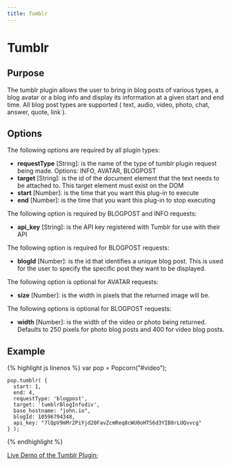 ```yaml
---
title: Tumblr
---
```

# Tumblr #

## Purpose ##
The tumblr plugin allows the user to bring in blog posts of various types, a blog avatar or a blog info and display its information at a given start and end time. All blog post types are supported ( text, audio, video, photo, chat, answer, quote, link ).

## Options ##

The following options are required by all plugin types:

* **requestType** \[String\]: is the name of the type of tumblr plugin request being made. Options: INFO, AVATAR, BLOGPOST
* **target** \[String\]: is the id of the document element that the text needs to be attached to. This target element must exist on the DOM
* **start** \[Number\]: is the time that you want this plug-in to execute
* **end** \[Number\]: is the time that you want this plug-in to stop executing

The following option is required by BLOGPOST and INFO requests:

* **api_key** \[String\]: is the API key registered with Tumblr for use with their API

The following option is required for BLOGPOST requests:

* **blogId** \[Number\]: is the id that identifies a unique blog post. This is used for the user to specify the specific post they want to be displayed.

The following option is optional for AVATAR requests:

* **size** \[Number\]: is the width in pixels that the returned image will be. 

The following options is optional for BLOGPOST requests:

* **width** \[Number\]: is the width of the video or photo being returned. Defaults to 250 pixels for photo blog posts and 400 for video blog posts.  
 
## Example ##

{% highlight js linenos %}
    var pop = Popcorn("#video");
    
    pop.tumblr( {
      start: 1, 
      end: 4,
      requestType: 'blogpost',
      target: 'tumblrBlogInfodiv',
      base_hostname: "john.io",
      blogId: 10596794348,
      api_key: "7lQpV9mMr2PiYjd20FavZcmReq8cWU0oHTS6d3YIB8rLUQvvcg" 
    } );
{% endhighlight %}
    
[Live Demo of the Tumblr Plugin](http://jsfiddle.net/UC6Px/15/);
